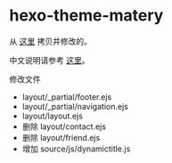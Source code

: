 # hexo-theme-matery

从 [这里](https://github.com/blinkfox/hexo-theme-matery) 拷贝并修改的。

中文说明请参考 [这里](https://github.com/blinkfox/hexo-theme-matery/blob/develop/README_CN.md)。

修改文件
- layout/_partial/footer.ejs
- layout/_partial/navigation.ejs
- layout/layout.ejs
- 删除 layout/contact.ejs
- 删除 layout/friend.ejs
- 增加 source/js/dynamictitle.js